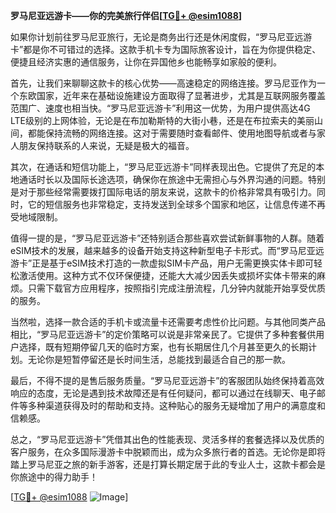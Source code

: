 **罗马尼亚远游卡——你的完美旅行伴侣[[TG💪+ @esim1088](https://t.me/s/esim1088)]**

如果你计划前往罗马尼亚旅行，无论是商务出行还是休闲度假，“罗马尼亚远游卡”都是你不可错过的选择。这款手机卡专为国际旅客设计，旨在为你提供稳定、便捷且经济实惠的通信服务，让你在异国他乡也能畅享如家般的便利。

首先，让我们来聊聊这款卡的核心优势——高速稳定的网络连接。罗马尼亚作为一个东欧国家，近年来在基础设施建设方面取得了显著进步，尤其是互联网服务覆盖范围广、速度也相当快。“罗马尼亚远游卡”利用这一优势，为用户提供高达4G LTE级别的上网体验，无论是在布加勒斯特的大街小巷，还是在布拉索夫的美丽山间，都能保持流畅的网络连接。这对于需要随时查看邮件、使用地图导航或者与家人朋友保持联系的人来说，无疑是极大的福音。

其次，在通话和短信功能上，“罗马尼亚远游卡”同样表现出色。它提供了充足的本地通话时长以及国际长途选项，确保你在旅途中无需担心与外界沟通的问题。特别是对于那些经常需要拨打国际电话的朋友来说，这款卡的价格非常具有吸引力。同时，它的短信服务也非常稳定，支持发送到全球多个国家和地区，让信息传递不再受地域限制。

值得一提的是，“罗马尼亚远游卡”还特别适合那些喜欢尝试新鲜事物的人群。随着eSIM技术的发展，越来越多的设备开始支持这种新型电子卡形式。而“罗马尼亚远游卡”正是基于eSIM技术打造的一款虚拟SIM卡产品，用户无需更换实体卡即可轻松激活使用。这种方式不仅环保便捷，还能大大减少因丢失或损坏实体卡带来的麻烦。只需下载官方应用程序，按照指引完成注册流程，几分钟内就能开始享受优质的服务。

当然啦，选择一款合适的手机卡或流量卡还需要考虑性价比问题。与其他同类产品相比，“罗马尼亚远游卡”的定价策略可以说是非常亲民了。它提供了多种套餐供用户选择，既有短期停留几天的临时方案，也有长期居住几个月甚至更久的长期计划。无论你是短暂停留还是长时间生活，总能找到最适合自己的那一款。

最后，不得不提的是售后服务质量。“罗马尼亚远游卡”的客服团队始终保持着高效响应的态度，无论是遇到技术故障还是有任何疑问，都可以通过在线聊天、电子邮件等多种渠道获得及时的帮助和支持。这种贴心的服务无疑增加了用户的满意度和信赖感。

总之，“罗马尼亚远游卡”凭借其出色的性能表现、灵活多样的套餐选择以及优质的客户服务，在众多国际漫游卡中脱颖而出，成为众多旅行者的首选。无论你是即将踏上罗马尼亚之旅的新手游客，还是打算长期定居于此的专业人士，这款卡都会是你旅途中的得力助手！

[[TG💪+ @esim1088](https://t.me/s/esim1088) ![Image](https://i.postimg.cc/4NQfJmqS/Snipaste-2025-05-13-00-14-12.png)]